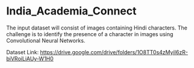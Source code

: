 # India_Academia_Connect
The input dataset will consist of images containing Hindi characters. The challenge is to identify the presence of a character in images using Convolutional Neural Networks.

Dataset Link: https://drive.google.com/drive/folders/1O8TT0s4zMyiI6zR-biVRoiLiAUy-W1H0
